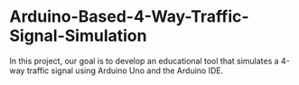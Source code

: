 # Arduino-Based-4-Way-Traffic-Signal-Simulation
In this project, our goal is to develop an educational tool that simulates a 4-way traffic signal using Arduino Uno and the Arduino IDE.
